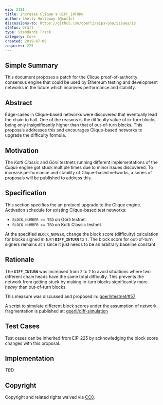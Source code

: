 ```yaml
---
eip: 2181
title: Increase Clique's DIFF_INTURN
author: Shelly Holloway (@soc1c)
discussions-to: https://github.com/goerli/eips-poa/issues/13
status: Draft
type: Standards Track
category: Core
created: 2019-07-09
requires: 225
---
```


## Simple Summary

This document proposes a patch for the Clique proof-of-authority consensus engine that could be used by Ethereum testing and development networks in the future which improves performance and stability.

## Abstract

Edge-cases in Clique-based networks were discovered that eventually lead the chain to halt. One of the reasons is the difficulty value of in-turn blocks being only insignificantly higher than that of out-of-turn blocks. This proposals addresses this and encourages Clique-based networks to upgrade the difficulty formula.

## Motivation

The _Kotti Classic_ and _Görli_ testnets running different implementations of the _Clique_ engine got stuck multiple times due to minor issues discovered. To increase performance and stability of Clique-based networks, a series of proposals will be published to address this.

## Specification

This section specifies the an protocol upgrade to the Clique engine. Activation schedule for existing Clique-based test networks:
- `BLOCK_NUMBER >= TBD` on Görli testnet
- `BLOCK_NUMBER >= TBD` on Kotti Classic testnet

At the specified `BLOCK_NUMBER`, change the block score (difficulty) calculation for blocks signed _in turn_ **`DIFF_INTURN`** to `7`. The block score for out-of-turn signers remains at `1` since it just needs to be an arbitrary baseline constant.

## Rationale

The **`DIFF_INTURN`** was increased from `2` to `7` to avoid situations where two different chain heads have the same total difficulty. This prevents the network from getting stuck by making in-turn blocks significantly more _heavy_ than out-of-turn blocks.

This measure was discussed and proposed in: [goerli/testnet/#57](https://github.com/goerli/testnet/issues/57)

A script to simulate different block scores under the assumption of network fragmentation is published at: [goerli/diff-simulation](https://github.com/goerli/diff-simulation)

## Test Cases

Test cases can be inherited from EIP-225 by acknowledging the block score changes with this proposal.

## Implementation

_TBD._

## Copyright
Copyright and related rights waived via [CC0](https://creativecommons.org/publicdomain/zero/1.0/).
